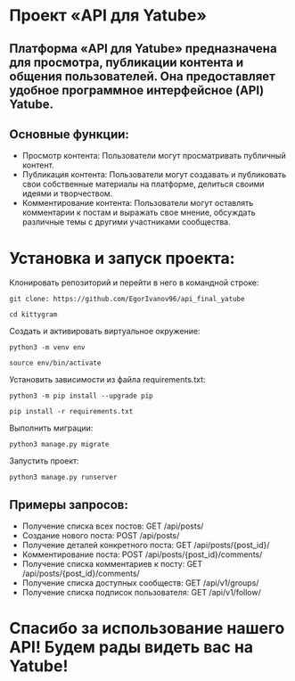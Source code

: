 # Проект «API для Yatube» 

## Платформа «API для Yatube» предназначена для просмотра, публикации контента и общения пользователей. Она предоставляет удобное программное интерфейсное (API) Yatube.

## Основные функции:
- Просмотр контента: Пользователи могут просматривать публичный контент.
- Публикация контента: Пользователи могут создавать и публиковать свои собственные материалы на платформе, делиться своими идеями и творчеством.
- Комментирование контента: Пользователи могут оставлять комментарии к постам и выражать свое мнение, обсуждать различные темы с другими участниками сообщества.

# Установка и запуск проекта:

Клонировать репозиторий и перейти в него в командной строке:

```
git clone: https://github.com/EgorIvanov96/api_final_yatube
```

```
cd kittygram
```

Cоздать и активировать виртуальное окружение:

```
python3 -m venv env
```

```
source env/bin/activate
```

Установить зависимости из файла requirements.txt:

```
python3 -m pip install --upgrade pip
```

```
pip install -r requirements.txt
```

Выполнить миграции:

```
python3 manage.py migrate
```

Запустить проект:

```
python3 manage.py runserver
```

## Примеры запросов:

- Получение списка всех постов: GET /api/posts/
- Создание нового поста: POST /api/posts/
- Получение деталей конкретного поста: GET /api/posts/{post_id}/
- Комментирование поста: POST /api/posts/{post_id}/comments/
- Получение списка комментариев к посту: GET /api/posts/{post_id}/comments/
- Получение списка доступных сообществ: GET /api/v1/groups/
- Получение списка подписок пользователя: GET /api/v1/follow/


# Спасибо за использование нашего API! Будем рады видеть вас на Yatube!


